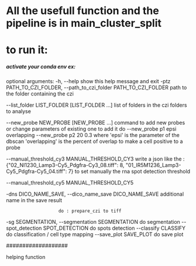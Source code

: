 

# All the usefull function and the pipeline is in main_cluster_split

# to run it:

##### activate your conda env ex: 

optional arguments:
  -h, --help            show this help message and exit
  -ptz PATH_TO_CZI_FOLDER, --path_to_czi_folder PATH_TO_CZI_FOLDER
                        path to the folder containing the czi
                        
  --list_folder LIST_FOLDER [LIST_FOLDER ...]
                        list of folders in the czi folders to analyse
                        
  --new_probe NEW_PROBE [NEW_PROBE ...]
                        command to add new probes or change parameters of existing one to add it do --new_probe p1 epsi overlapping
                        --new_probe p2 20 0.3 where 'epsi' is the parameter of the dbscan 'overlapping' is the percent of overlap to make
                        a cell positive to a probe
                        
  --manual_threshold_cy3 MANUAL_THRESHOLD_CY3
                        write a json like the : {"02_NI1230_Lamp3-Cy5_Pdgfra-Cy3_08.tiff": 8, "01_IR5M1236_Lamp3-Cy5_Pdgfra-Cy5_04.tiff":
                        7} to set manually the rna spot detection threshold
                        
                        
  --manual_threshold_cy5 MANUAL_THRESHOLD_CY5
  
  
  
  -dns DICO_NAME_SAVE, --dico_name_save DICO_NAME_SAVE
                        additional name in the save result

  
  
                        do : prepare_czi to tiff
  -sg SEGMENTATION, --segmentation SEGMENTATION
                        do segmentation
  --spot_detection SPOT_DETECTION
                        do spots detection
  --classify CLASSIFY   do classification / cell type mapping
  --save_plot SAVE_PLOT do save plot




###################

helping function 
